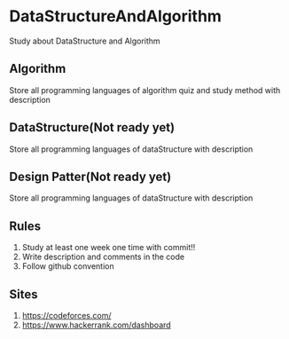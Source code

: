 # DataStructureAndAlgorithm
Study about DataStructure and Algorithm

## Algorithm
Store all programming languages of algorithm quiz and study method with description

## DataStructure(Not ready yet)
Store all programming languages of dataStructure with description

## Design Patter(Not ready yet)
Store all programming languages of dataStructure with description

## Rules
1. Study at least one week one time with commit!!
2. Write description and comments in the code
3. Follow github convention

## Sites
1. https://codeforces.com/
2. https://www.hackerrank.com/dashboard
